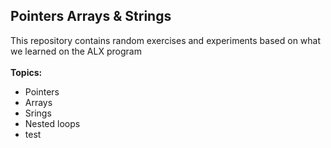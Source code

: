 ## Pointers Arrays & Strings
This repository contains random exercises and experiments based on what we learned on the ALX program  
<br>
**Topics:**
- Pointers
- Arrays
- Srings
- Nested loops  
- test
